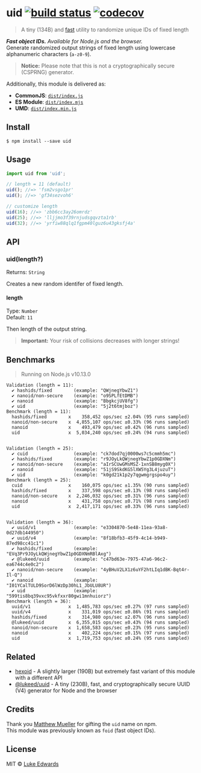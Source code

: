 # uid [![build status](https://badgen.net/github/status/lukeed/uid)](https://github.com/lukeed/uid/actions) [![codecov](https://badgen.now.sh/codecov/c/github/lukeed/uid)](https://codecov.io/gh/lukeed/uid)

> A tiny (134B) and [fast](#benchmarks) utility to randomize unique IDs of fixed length

_**Fast object IDs.** Available for Node.js and the browser._<br>Generate randomized output strings of fixed length using lowercase alphanumeric characters (`a-z0-9`).

> **Notice:** Please note that this is not a cryptographically secure (CSPRNG) generator.

Additionally, this module is delivered as:

* **CommonJS**: [`dist/index.js`](https://unpkg.com/uid/dist/index.js)
* **ES Module**: [`dist/index.mjs`](https://unpkg.com/uid/dist/index.mjs)
* **UMD**: [`dist/index.min.js`](https://unpkg.com/uid/dist/index.min.js)

## Install

```
$ npm install --save uid
```


## Usage

```js
import uid from 'uid';

// length = 11 (default)
uid(); //=> 'fsm2vsgo1pr'
uid(); //=> 'gf34sezvoh6'

// customize length
uid(16); //=> 'zbb6cc3ay26omrdz'
uid(25); //=> 'lljjmo3f39rnjudsgqvzta1rb'
uid(32); //=> 'yrfiw88qlq1fgpm40lguz6u43gksfj4a'
```


## API

### uid(length?)
Returns: `String`

Creates a new random identifer of fixed length.

#### length
Type: `Number`<br>
Default: `11`

Then length of the output string.

> **Important:** Your risk of collisions decreases with longer strings!


## Benchmarks

> Running on Node.js v10.13.0

```
Validation (length = 11):
  ✔ hashids/fixed        (example: "QWjnegYbwZ1")
  ✔ nanoid/non-secure    (example: "o9SPLfEtDMB")
  ✔ nanoid               (example: "BbgkcjUV8fg")
  ✔ uid                  (example: "5j2t6tmjboz")
Benchmark (length = 11):
  hashids/fixed        x    358,452 ops/sec ±2.04% (95 runs sampled)
  nanoid/non-secure    x  4,855,107 ops/sec ±0.33% (96 runs sampled)
  nanoid               x    493,479 ops/sec ±0.42% (96 runs sampled)
  uid                  x  5,034,240 ops/sec ±0.24% (94 runs sampled)


Validation (length = 25):
  ✔ cuid                 (example: "ck7dod7qj0000ws7c5cmmh5mc")
  ✔ hashids/fixed        (example: "r9JOyLkQWjnegYbwZ1p0GDXNm")
  ✔ nanoid/non-secure    (example: "aIrSCUwGMsMSZ-1xnSB8myg0X")
  ✔ nanoid               (example: "51jS9SkdKG5lXW5Yg3L4juzuT")
  ✔ uid                  (example: "k0gd21k1p2y7qgwmgrgspo4uy")
Benchmark (length = 25):
  cuid                 x    160,075 ops/sec ±1.35% (90 runs sampled)
  hashids/fixed        x    337,598 ops/sec ±0.13% (98 runs sampled)
  nanoid/non-secure    x  2,246,032 ops/sec ±0.31% (96 runs sampled)
  nanoid               x    431,758 ops/sec ±0.71% (98 runs sampled)
  uid                  x  2,417,171 ops/sec ±0.33% (96 runs sampled)


Validation (length = 36):
  ✔ uuid/v1              (example: "e3304870-5e48-11ea-93a8-0d27db144950")
  ✔ uuid/v4              (example: "8f18bfb3-45f9-4c14-b949-87ed98cc41c1")
  ✔ hashids/fixed        (example: "EVq3Pr9JOyLkQWjnegYbwZ1p0GDXNmRBlAxg")
  ✔ @lukeed/uuid         (example: "c47bd63e-7975-47a6-96c2-ea6744c4e0c2")
  ✔ nanoid/non-secure    (example: "4yBHuV2LX1z6uYF2htLIq1dBK-Bqt4r-Il-Q")
  ✔ nanoid               (example: "I01YCalTULD9SorD6lWzDp30hL1_JbULU8UR")
  ✔ uid                  (example: "599tis8bq39vxc95vkfxxr80gwi1mnhuiorz")
Benchmark (length = 36):
  uuid/v1              x  1,485,783 ops/sec ±0.27% (97 runs sampled)
  uuid/v4              x    331,019 ops/sec ±0.86% (91 runs sampled)
  hashids/fixed        x    314,980 ops/sec ±2.07% (96 runs sampled)
  @lukeed/uuid         x  6,355,015 ops/sec ±0.43% (94 runs sampled)
  nanoid/non-secure    x  1,658,583 ops/sec ±0.23% (95 runs sampled)
  nanoid               x    402,224 ops/sec ±0.15% (97 runs sampled)
  uid                  x  1,719,753 ops/sec ±0.24% (95 runs sampled)
```


## Related

- [hexoid](https://github.com/lukeed/hexoid) - A slightly larger (190B) but extremely fast variant of this module with a different API
- [@lukeed/uuid](https://github.com/lukeed/uuid) - A tiny (230B), fast, and cryptographically secure UUID (V4) generator for Node and the browser

## Credits

Thank you [Matthew Mueller](https://github.com/matthewmueller) for gifting the `uid` name on npm.<br>
This module was previously known as `foid` (fast object IDs).

## License

MIT © [Luke Edwards](https://lukeed.com)
